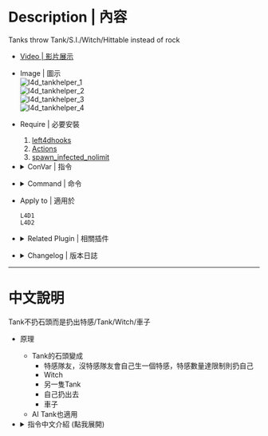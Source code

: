 # Description | 內容
Tanks throw Tank/S.I./Witch/Hittable instead of rock

* [Video | 影片展示](https://youtu.be/v-hHB0XzyW0?si=iUmdRvYAsSS_K3KO)

* Image | 圖示
    <br/>![l4d_tankhelper_1](image/l4d_tankhelper_1.gif)
    <br/>![l4d_tankhelper_2](image/l4d_tankhelper_2.gif)
    <br/>![l4d_tankhelper_3](image/l4d_tankhelper_3.gif)
    <br/>![l4d_tankhelper_4](image/l4d_tankhelper_4.gif)

* Require | 必要安裝
    1. [left4dhooks](https://forums.alliedmods.net/showthread.php?t=321696)
    2. [Actions](https://forums.alliedmods.net/showthread.php?t=336374)
    3. [spawn_infected_nolimit](https://github.com/fbef0102/L4D1_2-Plugins/tree/master/spawn_infected_nolimit)

* <details><summary>ConVar | 指令</summary>

    * cfg/sourcemod/l4d_tankhelper.cfg
        ```php
        // AI Tank throws helper special infected or car chance [0.0, 100.0]
        l4d_tank_throw_si_ai "100.0"

        // Real Tank Player throws helper special infected or car chance [0.0, 100.0]
        l4d_tank_throw_si_player "70.0"

        // Weight of helper Hunter[0.0, 10.0]
        l4d_tank_throw_hunter "2.0"

        // Weight of helper Smoker[0.0, 10.0]
        l4d_tank_throw_smoker "2.0"

        // Weight of helper Boomer[0.0, 10.0]
        l4d_tank_throw_boomer "2.0"

        // Weight of helper Charger [0.0, 10.0]
        l4d_tank_throw_charger "2.0"

        // Weight of helper Spitter [0.0, 10.0]
        l4d_tank_throw_spitter "2.0"

        // Weight of helper Jockey [0.0, 10.0]
        l4d_tank_throw_jockey "2.0"

        // Weight of helper Tank[0.0, 10.0]
        l4d_tank_throw_tank "2.0"

        // Weight of throwing Tank self[0.0, 10.0]
        l4d_tank_throw_self "10.0"

        // Helper Tank bot health
        l4d_tank_throw_tank_health "750"

        // Weight of helper Witch[0.0, 10.0]
        l4d_tank_throw_witch "2.0"

        // Helper Witch health
        l4d_tank_throw_witch_health "250"

        // Amount of seconds before a helper witch is kicked. (only remove witches spawned by this plugin)
        l4d_tank_throw_witch_lifespan "30"

        // Hunter Limit on the field[1 ~ 5] (if limit reached, throw Hunter teammate, if all hunters busy, throw Tank self)
        l4d_tank_throw_hunter_limit "2"

        // Smoker Limit on the field[1 ~ 5] (if limit reached, throw Smoker teammate, if all smokers busy, throw Tank self)
        l4d_tank_throw_smoker_limit "2"

        // Boomer Limit on the field[1 ~ 5] (if limit reached, throw Boomer teammate)
        l4d_tank_throw_boomer_limit "2"

        // Charger Limit on the field[1 ~ 5] (if limit reached, throw Charger teammate, if all chargers busy, throw Tank self)
        l4d_tank_throw_charger_limit "2"

        // Spitter Limit on the field[1 ~ 5] (if limit reached, throw Spitter teammate)
        l4d_tank_throw_spitter_limit "1"

        // Jockey Limit on the field[1 ~ 5] (if limit reached, throw Jockey teammate, if all jockeys busy, throw Tank self)
        l4d_tank_throw_jockey_limit "2"

        // Tank Limit on the field[1 ~ 10] (if limit reached, throw Tank teammate or yourself)
        l4d_tank_throw_tank_limit "3"

        // Witch Limit on the field[1 ~ 10] (if limit reached, throw Tank self)
        l4d_tank_throw_witch_limit "3"

        // Weight of Hittable Car[0.0, 10.0]
        l4d_tank_throw_car "5.0"

        // Amount of seconds before a Hittable Car is removed (only remove hittable cars spawned by this plugin)
        l4d_tank_throw_car_lifespan "30.0"
        ```
</details>

* <details><summary>Command | 命令</summary>
    
    None
</details>

* Apply to | 適用於
    ```
    L4D1
    L4D2
    ```

* <details><summary>Related Plugin | 相關插件</summary>

    1. [l4d_tracerock](https://github.com/fbef0102/Game-Private_Plugin/tree/main/Plugin_%E6%8F%92%E4%BB%B6/Nothing_Impossible_%E7%84%A1%E7%90%86%E6%94%B9%E9%80%A0%E7%89%88/l4d_tracerock): Tank's rock will trace survivor until hit something.
        > Tank的石頭自動追蹤倖存者
</details>

* <details><summary>Changelog | 版本日誌</summary>

    ```php
    //Pan Xiaohai @ 2010-2011
    //Harry @ 2022-2024
    ```
    * v2.3h (2024-4-22)
        * Optimize code and improve performance

    * v2.2h (2024-1-27)
        * Update Gamedata
        * Update Cvars
        * Require <spawn_infected_nolimit>
        * Tank can now throw hittable object

    * v2.1h (2023-11-16)
        * Fixed crash: "no free edicts"

    * v2.0h (2023-9-5)
        * Teleport Rock before removed

    * v1.9h (2023-5-21)
        * Fixed crash and error

    * v1.8h
        * Use left4dhooks to optimize code

    * v1.7h
        * [AlliedModders Post](https://forums.alliedmods.net/showpost.php?p=2771705&postcount=68)
        * Remake Code
        * Removed rock thrown sound (it's looping)
        * Throw Witch (Require Actions extension)
        * Separate chance for Real Tank player and AI Tank
        * ConVar to set infected limit
        * Create special infected without being limit by director

    * v1.0
        * [By Pan panxiaohai](https://forums.alliedmods.net/showthread.php?t=140254)
</details>

- - - -
# 中文說明
Tank不扔石頭而是扔出特感/Tank/Witch/車子

* 原理
    * Tank的石頭變成
        * 特感隊友，沒特感隊友會自己生一個特感，特感數量達限制則扔自己
        * Witch
        * 另一隻Tank
        * 自己扔出去
        * 車子
    * AI Tank也適用

* <details><summary>指令中文介紹 (點我展開)</summary>

    * cfg/sourcemod/l4d_tankhelper.cfg
        ```php
        // AI Tank的石頭變成特感或車子扔出去的機率 [0.0 ~ 100.0]
        l4d_tank_throw_si_ai "100.0"

        // 真人 Tank的石頭變成特感或車子扔出去的機率 [0.0 ~ 100.0]
        l4d_tank_throw_si_player "70.0"

        // 石頭變成Hunter的權重值 [0.0 ~ 10.0]
        l4d_tank_throw_hunter "2.0"

        // 石頭變成Smoker的權重值 [0.0 ~ 10.0]
        l4d_tank_throw_smoker "2.0"

        // 石頭變成Boomer的權重值[0.0 ~ 10.0]
        l4d_tank_throw_boomer "2.0"

        // 石頭變成Charger的權重值 [0.0 ~ 10.0]
        l4d_tank_throw_charger "2.0"

        // 石頭變成Spitter的權重值 [0.0 ~ 10.0]
        l4d_tank_throw_spitter "2.0"

        // 石頭變成Jockey的權重值 [0.0 ~ 10.0]
        l4d_tank_throw_jockey "2.0"

        // 石頭變成Tank的權重值 [0.0 ~ 10.0]
        l4d_tank_throw_tank "2.0"

        // Tank把自己扔出去的權重值 [0.0 ~ 10.0]
        l4d_tank_throw_self "10.0"

        // 石頭變成Tank時，設置這隻Tank的血量
        l4d_tank_throw_tank_health "750"

        // 石頭變成Witch的權重值 [0.0 ~ 10.0]
        l4d_tank_throw_witch "2.0"

        // 石頭變成Witch時，設置這隻Witch的血量
        l4d_tank_throw_witch_health "250"

        // 石頭變成Witch時，經過30秒之後自動移除Witch (只會移除由石頭變成的Witch)
        l4d_tank_throw_witch_lifespan "30"

        // 設置Hunter的數量限制 [1 ~ 5] (當場上Hunter的數量達限制時，石頭改扔自己)
        l4d_tank_throw_hunter_limit "2"

        // 設置Smoker的數量限制[1 ~ 5] (當場上Smoker的數量達限制時，石頭改扔自己)
        l4d_tank_throw_smoker_limit "2"

        // 設置Boomer的數量限制[1 ~ 5] (當場上Boomer的數量達限制時，石頭改扔自己)
        l4d_tank_throw_boomer_limit "2"

        // 設置Charger的數量限制[1 ~ 5] (當場上Charger的數量達限制時，石頭改扔自己)
        l4d_tank_throw_charger_limit "2"

        // 設置Spitter的數量限制[1 ~ 5] (當場上Spitter的數量達限制時，石頭改扔自己)
        l4d_tank_throw_spitter_limit "1"

        // 設置Jockey的數量限制[1 ~ 5] (當場上Jockey的數量達限制時，石頭改扔自己)
        l4d_tank_throw_jockey_limit "2"

        // 設置Tank的數量限制[1 ~ 10] (當場上Tank的數量達限制時，石頭改扔自己)
        l4d_tank_throw_tank_limit "3"

        // 設置Witch的數量限制[1 ~ 10] (當場上Witch的數量達限制時，石頭改扔自己)
        l4d_tank_throw_witch_limit "3"

        // 石頭變成車子的權重值 [0.0 ~ 10.0]
        l4d_tank_throw_car "5.0"

        // 石頭變成車子之後，經過30秒之後自動移除 (只會移除由石頭變成的車子)
        l4d_tank_throw_car_lifespan "30.0"
        ```
</details>
